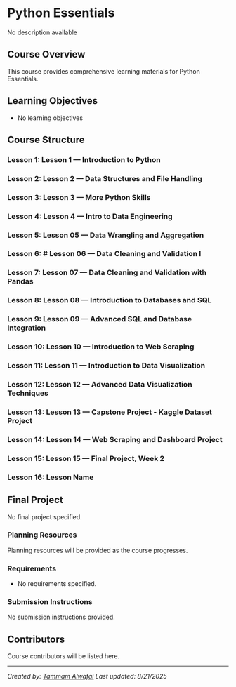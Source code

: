 # Python Essentials

No description available

## Course Overview

This course provides comprehensive learning materials for Python Essentials.

## Learning Objectives

- No learning objectives

## Course Structure

### Lesson 1: Lesson 1 — Introduction to Python
### Lesson 2: Lesson 2 — Data Structures and File Handling
### Lesson 3: Lesson 3 — More Python Skills
### Lesson 4: Lesson 4 — Intro to Data Engineering
### Lesson 5: Lesson 05 — Data Wrangling and Aggregation
### Lesson 6: # Lesson 06 — Data Cleaning and Validation I
### Lesson 7: Lesson 07 — Data Cleaning and Validation with Pandas
### Lesson 8: Lesson 08 — Introduction to Databases and SQL
### Lesson 9: Lesson 09 — Advanced SQL and Database Integration
### Lesson 10: Lesson 10 — Introduction to Web Scraping
### Lesson 11: Lesson 11 — Introduction to Data Visualization
### Lesson 12: Lesson 12 — Advanced Data Visualization Techniques
### Lesson 13: Lesson 13 — Capstone Project - Kaggle Dataset Project
### Lesson 14: Lesson 14 — Web Scraping and Dashboard Project
### Lesson 15: Lesson 15 — Final Project, Week 2
### Lesson 16: Lesson Name

## Final Project

No final project specified.

### Planning Resources

Planning resources will be provided as the course progresses.

### Requirements

- No requirements specified.

### Submission Instructions

No submission instructions provided.

## Contributors

Course contributors will be listed here.

---

*Created by: [Tammam Alwafai](https://github.com/1992tw)*
*Last updated: 8/21/2025*